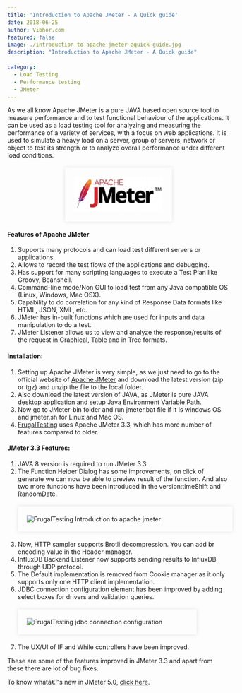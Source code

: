 ```yaml
---
title: 'Introduction to Apache JMeter - A Quick guide'
date: 2018-06-25
author: Vibhor.com
featured: false
image: ./introduction-to-apache-jmeter-aquick-guide.jpg
description: "Introduction to Apache JMeter - A Quick guide"

category:
  - Load Testing
  - Performance testing
  - JMeter
---
```





<div class="entry-content">
<p class="blog-content">
As we all know Apache JMeter is a pure JAVA based open source tool to measure performance and to test
functional behaviour of the applications. It can be used as a load testing tool for analyzing and measuring the performance of a variety of services, with a focus on web applications.
It is used to simulate a heavy load on a server, group of servers, network or object to test its strength or to analyze overall performance under different load conditions.
</p>
<center>
<div style="width:40%; margin-top:20px; margin-bottom:20px;padding:20px; box-shadow:0 0 10px rgba(0,0,0,0.1)">
<img class="main-img img-responsive" src="./apache-jmeter.png" alt="FrugalTesting introduction to apache jmeter">
</div>
</center>
<h4 class="blog-subtitle">Features of Apache JMeter</h4>
<ol class="blog-content">
<li>Supports many protocols and can load test different servers or applications.</li>
<li>Allows to record the test flows of the applications and debugging.</li>
<li>Has support for many scripting languages to execute a Test Plan like Groovy, Beanshell.</li>
<li> Command-line mode/Non GUI to load test from any Java compatible OS (Linux, Windows, Mac OSX).</li>
<li>Capability to do correlation for any kind of Response Data formats like HTML, JSON, XML, etc.</li>
<li>JMeter has in-built functions which are used for inputs and data manipulation to do a test.</li>
<li>JMeter Listener allows us to view and analyze the response/results of the request in Graphical, Table and in Tree formats.</li>
</ol>
<h4 class="blog-subtitle">Installation:</h4>
<ol class="blog-content">
<li>
Setting up Apache JMeter is very simple, as we just need to go to the official website of <a href="http://jmeter.apache.org/download_jmeter.cgi">Apache JMeter</a>
and download the latest version (zip or tgz) and unzip the file to the local folder.
</li>
<li> Also download the latest version of JAVA, as JMeter is pure JAVA desktop application and setup Java Environment Variable Path.</li>
<li>Now go to JMeter-bin folder and run jmeter.bat file if it is windows OS and jmeter.sh for Linux and Mac OS.</li>
<li><a href="/">FrugalTesting</a> uses Apache JMeter 3.3, which has more number of features compared to older.</li>
</ol>
<h4 class="blog-subtitle">JMeter 3.3 Features:</h4>
<ol class="blog-content">
<li>JAVA 8 version is required to run JMeter 3.3.</li>
<li>The Function Helper Dialog has some improvements, on click of generate we can now be able to preview result of the function. And also two more functions have been introduced in the version:timeShift and RandomDate.
<div style="width:93%; margin-top:20px; margin-bottom:20px;padding:20px; box-shadow:0 0 10px rgba(0,0,0,0.1)">
<img class="main-img img-responsive" src="/resources/images/introduction-to-apache-jmeter-aquick-guide/function-helper.png" alt="FrugalTesting Introduction to apache jmeter">
</div>
</li>
<li>Now, HTTP sampler supports Brotli decompression. You can add br encoding value in the Header manager.</li>
<li>InfluxDB Backend Listener now supports sending results to InfluxDB through UDP protocol.</li>
<li>The Default implementation is removed from Cookie manager as it only supports only one HTTP client implementation.</li>
<li>JDBC connection configuration element has been improved by adding select boxes for drivers and validation queries.
<div style="width:76%; margin-top:20px; margin-bottom:20px;padding:20px; box-shadow:0 0 10px rgba(0,0,0,0.1)">
<img class="main-img img-responsive" src="/resources/images/introduction-to-apache-jmeter-aquick-guide/jdbc-connection-configuration.png" alt="FrugalTesting jdbc connection configuration">
</div>
</li>
<li>The UX/UI of IF and While controllers have been improved.</li>
</ol>
<p class="blog-content">These are some of the features improved in JMeter 3.3 and apart from these there are lot of bug fixes.</p>
<p class="blog-content">To know whatâ€™s new in JMeter 5.0, <a href="whats-new-in-jmeter-5.0">click here</a>.</p>
</div>
